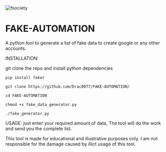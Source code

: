![fsociety](https://media.tenor.com/3ItiA2urMygAAAAC/nerowo-fsociety.gif)



# FAKE-AUTOMATION
A python tool to generate a list of fake data to create google or any other accounts.

INSTALLATION:

git clone the repo and install python dependencies

```shell
pip install faker
```
```shell
git clone https://github.com/Drac0077/FAKE-AUTOMATION/
```
```shell
cd FAKE-AUTOMATION
```
```shell
chmod +x fake_data_generator.py
```
```shell
./fake_generator.py
```

USAGE: just enter your required amount of data, The tool will do the work and send you the complete list.

This tool is made for educational and illustrative purposes only. I am not responsible for the damage caused by illict usage of this tool.
